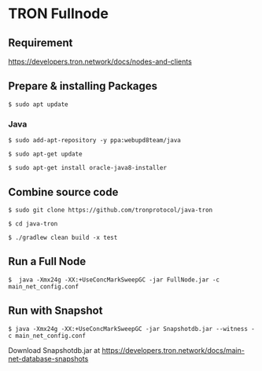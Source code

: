 # TRON Fullnode

## Requirement 

https://developers.tron.network/docs/nodes-and-clients

## Prepare & installing Packages

`$ sudo apt update`

### Java

`$ sudo add-apt-repository -y ppa:webupd8team/java`

`$ sudo apt-get update`

`$ sudo apt-get install oracle-java8-installer`

## Combine source code

`$ sudo git clone https://github.com/tronprotocol/java-tron`

`$ cd java-tron`

`$ ./gradlew clean build -x test`

## Run a Full Node
`$  java -Xmx24g -XX:+UseConcMarkSweepGC -jar FullNode.jar -c main_net_config.conf`

## Run with Snapshot

`$ java -Xmx24g -XX:+UseConcMarkSweepGC -jar Snapshotdb.jar --witness -c main_net_config.conf`

Download Snapshotdb.jar at https://developers.tron.network/docs/main-net-database-snapshots

